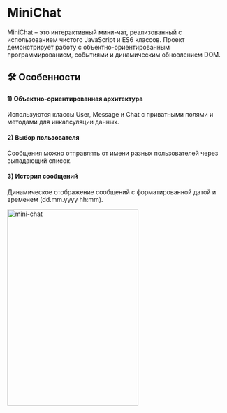 # MiniChat

MiniChat – это интерактивный мини-чат, реализованный с использованием чистого JavaScript и ES6 классов. Проект демонстрирует работу с объектно-ориентированным программированием, событиями и динамическим обновлением DOM.

## 🛠 Особенности

#### 1) Объектно-ориентированная архитектура
Используются классы User, Message и Chat с приватными полями и методами для инкапсуляции данных.

#### 2) Выбор пользователя
Сообщения можно отправлять от имени разных пользователей через выпадающий список.

#### 3) История сообщений
Динамическое отображение сообщений с форматированной датой и временем (dd.mm.yyyy hh:mm).

<img width="300" height="450" alt="mini-chat" src="https://github.com/user-attachments/assets/ee02e1a9-c482-4ed0-b2f4-f0e2dace47f4" />
